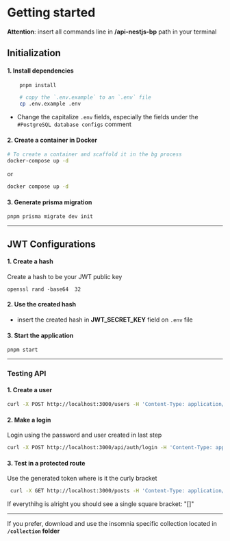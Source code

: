 # Getting started

**Attention**: insert all commands line in **/api-nestjs-bp** path in your terminal

## Initialization

#### 1. Install dependencies

```bash
    pnpm install

    # copy the `.env.example` to an `.env` file
    cp .env.example .env

```

- Change the capitalize `.env` fields, especially the fields under the `#PostgreSQL database configs` comment

#### 2. Create a container in Docker

```bash
# To create a container and scaffold it in the bg process
docker-compose up -d
```

or

```bash
docker compose up -d
```



#### 3. Generate prisma migration

    pnpm prisma migrate dev init

---

## JWT Configurations

#### 1. Create a hash

Create a hash to be your JWT public key

    openssl rand -base64  32

#### 2. Use the created hash

- insert the created hash in **JWT_SECRET_KEY** field on `.env` file

#### 3. Start the application

    pnpm start

---

### Testing API

#### 1. Create a user

```bash
curl -X POST http://localhost:3000/users -H 'Content-Type: application/json' -d '{"name": "Marcos Felipe Ian Lopes", "email": "marcos@email.com", "password": "1234"}'
```

#### 2. Make a login

Login using the password and user created in last step

```bash
curl -X POST http://localhost:3000/api/auth/login -H 'Content-Type: application/json' -d '{"email": "marcos@email.com", "password": "1234"}'
```

#### 3. Test in a protected route

Use the generated token where is it the curly bracket

```bash
 curl -X GET http://localhost:3000/posts -H 'Content-Type: application/json' -H "Authorization: Bearer {token}"
```

If everythihg is alright you should see a single square bracket: "[]"

---

If you prefer, download and use the insomnia specific collection located in **`/collection` folder**
